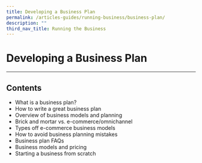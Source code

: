 ```yaml
---
title: Developing a Business Plan
permalink: /articles-guides/running-business/business-plan/
description: ""
third_nav_title: Running the Business
---
```

# **Developing a Business Plan**
---

## Contents

* What is a business plan?
* How to write a great business plan
* Overview of business models and planning
* Brick and mortar vs. e-commerce/omnichannel
* Types off e-commerce business models
* How to avoid business planning mistakes
* Business plan FAQs
* Business models and pricing
* Starting a business from scratch